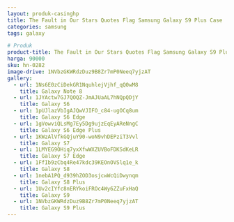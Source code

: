 ```yaml
---
layout: produk-casinghp
title: The Fault in Our Stars Quotes Flag Samsung Galaxy S9 Plus Case
categories: samsung
tags: galaxy

# Produk
product-title: The Fault in Our Stars Quotes Flag Samsung Galaxy S9 Plus Case
harga: 90000
sku: hn-0282
image-drive: 1NVbzGKWRdzDuz9B8Zr7mP0Neeq7yjzAT
gallery:
  - url: 1Ns6E0zCiDekGR1NquhlejVjhf_qQ0wM8
    title: Galaxy Note 8
  - url: 1JYActw7GJ7QOQZ-JmAJUaAL7hNQpQDjY
    title: Galaxy S6
  - url: 1pUJlazVbIgAJQwVJIFO_c84-ugOCq8um
    title: Galaxy S6 Edge
  - url: 1gVowviQLsMg7Ey5Dg9ujzEqEyAReNngC
    title: Galaxy S6 Edge Plus
  - url: 1KWzAlVfkGQjuY90-woN9vhDEPziT3Vvl
    title: Galaxy S7
  - url: 1LMYEG9OHiq7yxXfwWXZUVBoFDKSdKeLR
    title: Galaxy S7 Edge
  - url: 1FfIb9zCbq4Re47kdc39KEOnOVSlq1e_k
    title: Galaxy S8
  - url: 1nebA1PQ_d939hZOD3osjcwWcQiDwynqm
    title: Galaxy S8 Plus
  - url: 1Uv2cIYfc8nERYkoiFROc4Wy6ZZuFxHaQ
    title: Galaxy S9
  - url: 1NVbzGKWRdzDuz9B8Zr7mP0Neeq7yjzAT
    title: Galaxy S9 Plus
---
```

